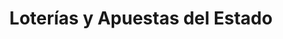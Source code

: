 ---
title: "Loterías y Apuestas del Estado"
url: /muxia/loterias-y-apuestas-del-estado/
shop: Lotterie
---